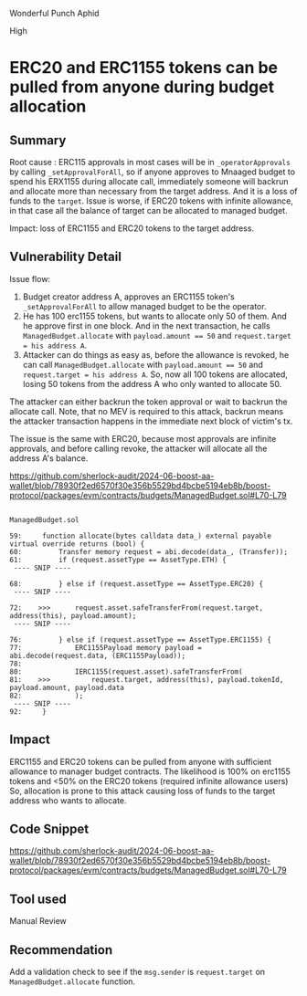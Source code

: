 Wonderful Punch Aphid

High

# ERC20 and ERC1155 tokens can be pulled from anyone during budget allocation

## Summary
Root cause : ERC115 approvals in most cases will be in `_operatorApprovals` by calling `_setApprovalForAll`, so if anyone approves to Mnaaged budget to spend his ERX1155  during allocate call, immediately someone will backrun and allocate more than necessary from the target address. And it is a loss of funds to the `target`. Issue is worse, if ERC20 tokens with infinite allowance, in that case all the balance of target can be allocated to managed budget.

Impact: loss of ERC1155 and ERC20 tokens to the target address.

## Vulnerability Detail
Issue flow:
1. Budget creator address A, approves an ERC1155 token's `_setApprovalForAll` to allow managed budget to be the operator.
2. He has 100 erc1155 tokens, but wants to allocate only 50 of them. And he approve first in one block. And in the next transaction, he calls `ManagedBudget.allocate` with `payload.amount == 50` and `request.target = his address A`.
3. Attacker can do things as easy as, before the allowance is revoked, he can call  `ManagedBudget.allocate` with `payload.amount == 50` and `request.target = his address A`. So, now all 100 tokens are allocated, losing 50 tokens from the address A who only wanted to allocate 50.

The attacker can either backrun the token approval or wait to backrun the allocate call. Note, that no MEV is required to this attack, backrun means the attacker transaction happens in the immediate next block of victim's tx.

The issue is the same with ERC20, because most approvals are infinite approvals, and before calling revoke, the attacker will allocate all the address A's balance.

https://github.com/sherlock-audit/2024-06-boost-aa-wallet/blob/78930f2ed6570f30e356b5529bd4bcbe5194eb8b/boost-protocol/packages/evm/contracts/budgets/ManagedBudget.sol#L70-L79

```solidity

ManagedBudget.sol

59:     function allocate(bytes calldata data_) external payable virtual override returns (bool) {
60:         Transfer memory request = abi.decode(data_, (Transfer));
61:         if (request.assetType == AssetType.ETH) {
 ---- SNIP ----

68:         } else if (request.assetType == AssetType.ERC20) {
 ---- SNIP ----

72:    >>>      request.asset.safeTransferFrom(request.target, address(this), payload.amount);
 ---- SNIP ----

76:         } else if (request.assetType == AssetType.ERC1155) {
77:             ERC1155Payload memory payload = abi.decode(request.data, (ERC1155Payload));
78: 
80:             IERC1155(request.asset).safeTransferFrom(
81:    >>>          request.target, address(this), payload.tokenId, payload.amount, payload.data
82:             );
 ---- SNIP ----
92:     }

```


## Impact
ERC1155 and ERC20 tokens can be pulled from anyone with sufficient allowance to manager budget contracts. The likelihood is 100% on erc1155 tokens and <50% on the ERC20 tokens (required infinite allowance users) So, allocation is prone to this attack causing loss of funds to the target address who wants to allocate.

## Code Snippet
https://github.com/sherlock-audit/2024-06-boost-aa-wallet/blob/78930f2ed6570f30e356b5529bd4bcbe5194eb8b/boost-protocol/packages/evm/contracts/budgets/ManagedBudget.sol#L70-L79

## Tool used

Manual Review

## Recommendation
Add a validation check to see if the `msg.sender` is `request.target` on `ManagedBudget.allocate` function.